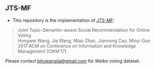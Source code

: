 ## JTS-MF


- This repository is the implementation of [JTS-MF](https://dl.acm.org/citation.cfm?id=3132889):
> Joint Topic-Semantic-aware Social Recommendation for Online Voting  
Hongwei Wang, Jia Wang, Miao Zhao, Jiannong Cao, Minyi Guo  
2017 ACM on Conference on Information and Knowledge Management (CIKM'17)

Please contact bjtuwangjia@gmail.com for Weibo voting dataset.
